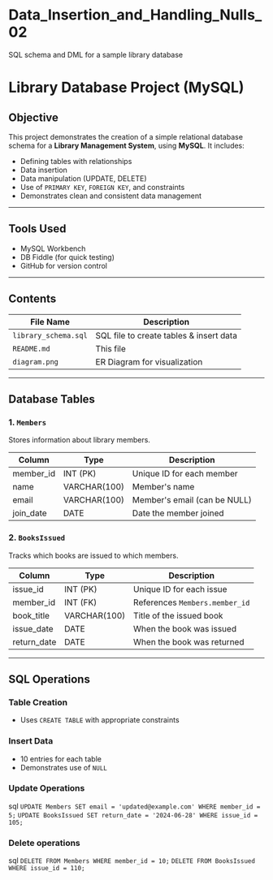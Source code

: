 # Data_Insertion_and_Handling_Nulls_02
SQL schema and DML for a sample library database

# Library Database Project (MySQL)
## Objective
This project demonstrates the creation of a simple relational database schema for a **Library Management System**, using **MySQL**. It includes:

- Defining tables with relationships
- Data insertion
- Data manipulation (UPDATE, DELETE)
- Use of `PRIMARY KEY`, `FOREIGN KEY`, and constraints
- Demonstrates clean and consistent data management

---

##  Tools Used
- MySQL Workbench
- DB Fiddle (for quick testing)
- GitHub for version control

---

##  Contents

| File Name                  | Description                                 |
|----------------------------|---------------------------------------------|
| `library_schema.sql`       | SQL file to create tables & insert data     |
| `README.md`                | This file                                   |
| `diagram.png`              | ER Diagram for visualization                |

---

##  Database Tables

### 1. `Members`
Stores information about library members.

| Column      | Type         | Description                    |
|-------------|--------------|--------------------------------|
| member_id   | INT (PK)     | Unique ID for each member      |
| name        | VARCHAR(100) | Member's name                  |
| email       | VARCHAR(100) | Member's email (can be NULL)   |
| join_date   | DATE         | Date the member joined         |

### 2. `BooksIssued`
Tracks which books are issued to which members.

| Column      | Type         | Description                    |
|-------------|--------------|--------------------------------|
| issue_id    | INT (PK)     | Unique ID for each issue       |
| member_id   | INT (FK)     | References `Members.member_id` |
| book_title  | VARCHAR(100) | Title of the issued book       |
| issue_date  | DATE         | When the book was issued       |
| return_date | DATE         | When the book was returned     |

---

## SQL Operations

### Table Creation
- Uses `CREATE TABLE` with appropriate constraints

### Insert Data
- 10 entries for each table
- Demonstrates use of `NULL`

### Update Operations
sql
`UPDATE Members SET email = 'updated@example.com' WHERE member_id = 5;`
`UPDATE BooksIssued SET return_date = '2024-06-28' WHERE issue_id = 105;`
### Delete operations 
sql 
`DELETE FROM Members WHERE member_id = 10;`
`DELETE FROM BooksIssued WHERE issue_id = 110;`

